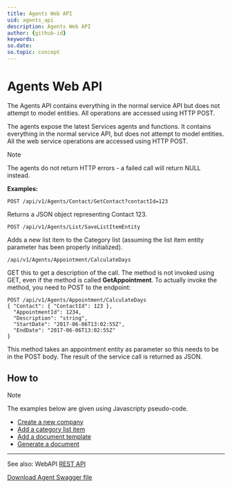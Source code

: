 ```yaml
---
title: Agents Web API
uid: agents_api
description: Agents Web API
author: {github-id}
keywords:
so.date:
so.topic: concept
---
```


# Agents Web API

The Agents API contains everything in the normal service API but does not attempt to model entities. All operations are accessed using HTTP POST.

The agents expose the latest Services agents and functions. It contains everything in the normal service API, but does not attempt to model entities. All the web service operations are accessed using HTTP POST.

> [!NOTE]
> The agents do not return HTTP errors - a failed call will return NULL instead.

**Examples:**

`POST /api/v1/Agents/Contact/GetContact?contactId=123`

Returns a JSON object representing Contact 123.

`POST /api/v1/Agents/List/SaveListItemEntity`

Adds a new list item to the Category list (assuming the list item entity parameter has been properly initialized).

`/api/v1/Agents/Appointment/CalculateDays`

GET this to get a description of the call. The method is not invoked using GET, even if the method is called **GetAppointment**. To actually invoke the method, you need to POST to the endpoint:

```http
POST /api/v1/Agents/Appointment/CalculateDays
{ "Contact": { "ContactId": 123 },
  "AppointmentId": 1234,
  "Description": "string",
  "StartDate": "2017-06-06T13:02:55Z",
  "EndDate": "2017-06-06T13:02:55Z"
}
```

This method takes an appointment entity as parameter so this needs to be in the POST body. The result of the service call is returned as JSON.

## How to

> [!NOTE]
> The examples below are given using Javascripty pseudo-code.

* [Create a new company][2]
* [Add a category list item][3]
* [Add a document template][4]
* [Generate a document][5]

---

See also: WebAPI [REST API][1]

[Download Agent Swagger file][6]

<!-- Referenced links -->
[1]: ../rest/index.md
[2]: ../../contact/services/create-contact-webapi-agents.md
[3]: ../../lists/services/listagent/add-catlist-item-webapi-agents.md
[4]: ../../documents/agents-web-api/add-document-template.md
[5]: ../../documents/agents-web-api/generate-document.md
[6]: https://community.superoffice.com/documentation/sdk/SO.NetServer.Web.Services/swagger/Swagger-v1-Agents.json
